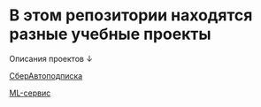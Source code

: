 # В этом репозитории находятся разные учебные проекты

Описания проектов ↓

[СберАвтоподписка](https://github.com/karinatom/Projects/blob/main/Podpiska.SberAuto.md)

[ML-сервис]([https://github.com/karinatom/Projects/blob/main/song_texts_parsing.md](https://github.com/karinatom/Projects/blob/main/ML-%D1%81%D0%B5%D1%80%D0%B2%D0%B8%D1%81/song_texts_parsing.md))
